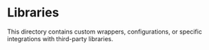 # Libraries

This directory contains custom wrappers, configurations, or specific integrations with third-party libraries.
